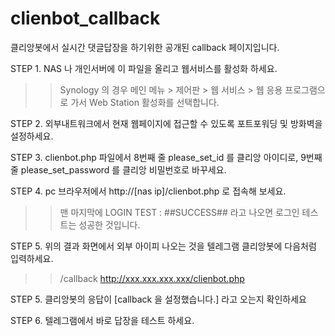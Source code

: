 # clienbot_callback
클리앙봇에서 실시간 댓글답장을 하기위한 공개된 callback 페이지입니다.

STEP 1. NAS 나 개인서버에 이 파일을 올리고 웹서비스를 활성화 하세요.
>>Synology 의 경우 메인 메뉴 > 제어판 > 웹 서비스 > 웹 응용 프로그램으로 가서 Web Station 활성화를 선택합니다. 


STEP 2. 외부내트워크에서 현재 웹페이지에 접근할 수 있도록 포트포워딩 및 방화벽을 설정하세요. 


STEP 3. clienbot.php 파일에서 8번째 줄 please_set_id 를 클리앙 아이디로, 9번째 줄 please_set_password 를 클리앙 비밀번호로 바꾸세요.


STEP 4. pc 브라우저에서 http://[nas ip]/clienbot.php 로 접속해 보세요.
>>맨 마지막에 LOGIN TEST : ##SUCCESS## 라고 나오면 로그인 테스트는 성공한 것입니다.


STEP 5. 위의 결과 화면에서 외부 아이피 나오는 것을 텔레그램 클리앙봇에 다음처럼 입력하세요.

>>/callback http://xxx.xxx.xxx.xxx/clienbot.php

	
STEP 5. 클리앙봇의 응답이 [callback 을 설정했습니다.] 라고 오는지 확인하세요

	
STEP 6. 텔레그램에서 바로 답장을 테스트 하세요.

